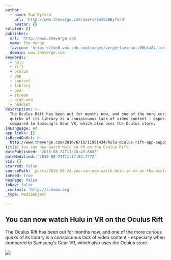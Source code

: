 ```yaml
---
author:
  - name: Sam Byford
    url: 'http://www.theverge.com/users/Sam%20Byford'
    avatar: {}
related: []
publisher:
  url: 'http://www.theverge.com'
  name: The Verge
  favicon: 'https://cdn0.vox-cdn.com/images/verge/favicon.v86bfa84.ico'
  domain: www.theverge.com
keywords:
  - hulu
  - rift
  - oculus
  - app
  - content
  - library
  - gear
  - stream
  - high-end
  - headset
description: >-
  The Oculus Rift has been out for months now, and one of the more curious
  quirks of its library is a conspicuous lack of video content - especially when
  compared to Samsung's Gear VR, which also uses the Oculus store.
inLanguage: en
app_links: []
isBasedOnUrl: >-
  http://www.theverge.com/2016/6/15/11951434/hulu-oculus-rift-app-support-available
title: You can now watch Hulu in VR on the Oculus Rift
datePublished: '2016-08-24T11:20:49.860Z'
dateModified: '2016-08-24T11:17:02.777Z'
via: {}
starred: false
sourcePath: _posts/2016-08-24-you-can-now-watch-hulu-in-vr-on-the-oculus-rift.md
inFeed: true
hasPage: false
inNav: false
_context: 'http://schema.org'
_type: MediaObject

---
```

<article style=""><h1>You can now watch Hulu in VR on the Oculus Rift</h1><p>The Oculus Rift has been out for months now, and one of the more curious quirks of its library is a conspicuous lack of video content - especially when compared to Samsung's Gear VR, which also uses the Oculus store.</p><img src="https://cdn3.vox-cdn.com/thumbor/ImpxPYWy4qmsj1muCLU3XLI0J70=/0x224:2500x1630/1600x900/cdn0.vox-cdn.com/uploads/chorus_image/image/49871337/jbareham_160322_0986_0235_fin.0.0.png" /></article>